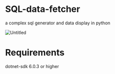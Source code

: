 # SQL-data-fetcher

a complex sql generator and data display in python

![Untitled](https://github.com/user-attachments/assets/37632184-e85f-4666-ba4c-a27cab23fe19)


# Requirements 
dotnet-sdk 6.0.3 or higher

